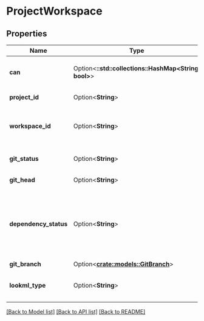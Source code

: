 # ProjectWorkspace

## Properties

Name | Type | Description | Notes
------------ | ------------- | ------------- | -------------
**can** | Option<**::std::collections::HashMap<String, bool>**> | Operations the current user is able to perform on this object | [optional][readonly]
**project_id** | Option<**String**> | The id of the project | [optional][readonly]
**workspace_id** | Option<**String**> | The id of the local workspace containing the project files | [optional][readonly]
**git_status** | Option<**String**> | The status of the local git directory | [optional][readonly]
**git_head** | Option<**String**> | Git head revision name | [optional][readonly]
**dependency_status** | Option<**String**> | Status of the dependencies in your project. Valid values are: \"lock_optional\", \"lock_required\", \"lock_error\", \"install_none\". | [optional][readonly]
**git_branch** | Option<[**crate::models::GitBranch**](GitBranch.md)> |  | [optional]
**lookml_type** | Option<**String**> | The lookml syntax used by all files in this project | [optional][readonly]

[[Back to Model list]](../README.md#documentation-for-models) [[Back to API list]](../README.md#documentation-for-api-endpoints) [[Back to README]](../README.md)


